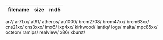 filename|size|md5
--------|----|---
ar7/
ar71xx/
at91/
atheros/
au1000/
brcm2708/
brcm47xx/
brcm63xx/
cns21xx/
cns3xxx/
imx6/
ixp4xx/
kirkwood/
lantiq/
logs/
malta/
mpc85xx/
octeon/
ramips/
realview/
x86/
xburst/

